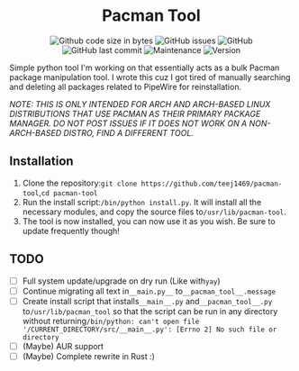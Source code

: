 <h1 align="center">Pacman Tool</h1>
<p align="center">
  <img alt="Github code size in bytes" src="https://img.shields.io/github/languages/code-size/teej1469/pacman-tool?style=plastic">
  <img alt="GitHub issues" src="https://img.shields.io/github/issues/teej1469/pacman-tool?style=plastic">
  <img alt="GitHub" src="https://img.shields.io/github/license/teej1469/pacman-tool?color=informational&style=plastic">
  <img alt="GitHub last commit" src="https://img.shields.io/github/last-commit/teej1469/pacman-tool?style=plastic">
  <img alt="Maintenance" src="https://img.shields.io/maintenance/yes/2023?style=plastic">
  <img alt="Version" src="https://img.shields.io/badge/version-Alpha--0.0.5-important?style=plastic">
</p>

Simple python tool I'm working on that essentially acts as a bulk Pacman package manipulation tool.
I wrote this cuz I got tired of manually searching and deleting all packages related to PipeWire for
reinstallation.

*NOTE: THIS IS ONLY INTENDED FOR ARCH AND ARCH-BASED LINUX DISTRIBUTIONS THAT USE PACMAN AS THEIR PRIMARY PACKAGE MANAGER. DO NOT POST ISSUES IF IT DOES NOT WORK ON A NON-ARCH-BASED DISTRO, FIND A DIFFERENT TOOL.*

## Installation

1. Clone the repository:`git clone https://github.com/teej1469/pacman-tool`,`cd pacman-tool`
2. Run the install script:`/bin/python install.py`. It will install all the necessary modules, and copy the source files to`/usr/lib/pacman-tool`.
3. The tool is now installed, you can now use it as you wish. Be sure to update frequently though!

## TODO

* [ ] Full system update/upgrade on dry run (Like with`yay`)
* [ ] Continue migrating all text in`__main.py__` to`__pacman_tool__.message`
* [ ] Create install script that installs`__main__.py` and`__pacman_tool__.py` to`/usr/lib/pacman_tool` so that the script can be run in any directory without returning`/bin/python: can't open file '/CURRENT_DIRECTORY/src/__main__.py': [Errno 2] No such file or directory`
* [ ] (Maybe) AUR support
* [ ] (Maybe) Complete rewrite in Rust :)
